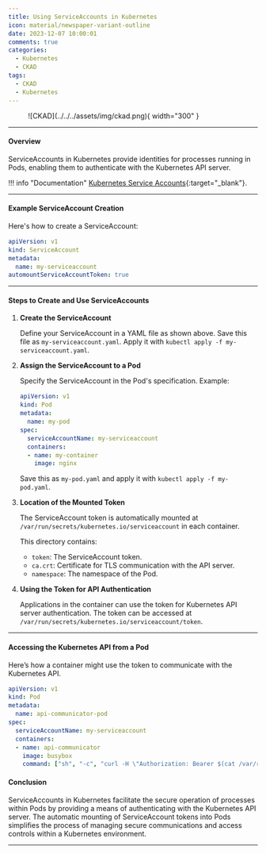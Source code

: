 ```yaml
---
title: Using ServiceAccounts in Kubernetes
icon: material/newspaper-variant-outline
date: 2023-12-07 10:00:01
comments: true
categories:
  - Kubernetes
  - CKAD
tags:
  - CKAD
  - Kubernetes
---
```


<!-- markdownlint-disable MD033 -->
<figure markdown="span">
  ![CKAD](../../../assets/img/ckad.png){ width="300" }
</figure>

---

#### Overview

ServiceAccounts in Kubernetes provide identities for processes running in Pods, enabling them to authenticate with the Kubernetes API server.

!!! info "Documentation"
    [Kubernetes Service Accounts](https://kubernetes.io/docs/tasks/configure-pod-container/configure-service-account/){:target="_blank"}.

---

#### Example ServiceAccount Creation

Here's how to create a ServiceAccount:

```yaml
apiVersion: v1
kind: ServiceAccount
metadata:
  name: my-serviceaccount
automountServiceAccountToken: true
```

---

#### Steps to Create and Use ServiceAccounts

1. **Create the ServiceAccount**

    Define your ServiceAccount in a YAML file as shown above.
    Save this file as `my-serviceaccount.yaml`.
    Apply it with `kubectl apply -f my-serviceaccount.yaml`.

2. **Assign the ServiceAccount to a Pod**

    Specify the ServiceAccount in the Pod's specification. Example:

    ```yaml
    apiVersion: v1
    kind: Pod
    metadata:
      name: my-pod
    spec:
      serviceAccountName: my-serviceaccount
      containers:
      - name: my-container
        image: nginx
    ```

    Save this as `my-pod.yaml` and apply it with `kubectl apply -f my-pod.yaml`.

3. **Location of the Mounted Token**

    The ServiceAccount token is automatically mounted at `/var/run/secrets/kubernetes.io/serviceaccount` in each container.

    This directory contains:
      - `token`: The ServiceAccount token.
      - `ca.crt`: Certificate for TLS communication with the API server.
      - `namespace`: The namespace of the Pod.

4. **Using the Token for API Authentication**

    Applications in the container can use the token for Kubernetes API server authentication.
    The token can be accessed at `/var/run/secrets/kubernetes.io/serviceaccount/token`.

---

#### Accessing the Kubernetes API from a Pod

  Here’s how a container might use the token to communicate with the Kubernetes API.

  ```yaml
  apiVersion: v1
  kind: Pod
  metadata:
    name: api-communicator-pod
  spec:
    serviceAccountName: my-serviceaccount
    containers:
    - name: api-communicator
      image: busybox  
      command: ["sh", "-c", "curl -H \"Authorization: Bearer $(cat /var/run/secrets/kubernetes.io/serviceaccount/token)\" https://kubernetes.default.svc"]
  ```

#### Conclusion

ServiceAccounts in Kubernetes facilitate the secure operation of processes within Pods by providing a means of authenticating with the Kubernetes API server. The automatic mounting of ServiceAccount tokens into Pods simplifies the process of managing secure communications and access controls within a Kubernetes environment.

---

